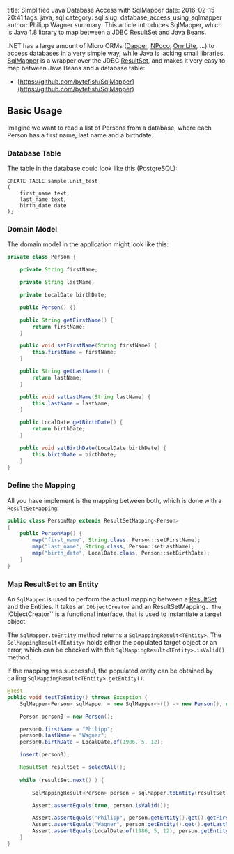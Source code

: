 ﻿title: Simplified Java Database Access with SqlMapper
date: 2016-02-15 20:41
tags: java, sql
category: sql
slug: database_access_using_sqlmapper
author: Philipp Wagner
summary: This article introduces SqlMapper, which is Java 1.8 library to map between a JDBC ResultSet and Java Beans.

[MIT License]: https://opensource.org/licenses/MIT
[SqlMapper]: https://github.com/bytefish/SqlMapper
[ResultSet]: https://docs.oracle.com/javase/8/docs/api/java/sql/ResultSet.html
[NPoco]: https://github.com/schotime/NPoco/
[Dapper]: https://github.com/StackExchange/dapper-dot-net
[OrmLite]: https://github.com/ServiceStack/ServiceStack.OrmLite

.NET has a large amount of Micro ORMs ([Dapper], [NPoco], [OrmLite], ...) to access databases in a very 
simple way, while Java is lacking small libraries. [SqlMapper] is a wrapper over the JDBC [ResultSet], 
and makes it very easy to map between Java Beans and a database table:

* [https://github.com/bytefish/SqlMapper](https://github.com/bytefish/SqlMapper)

## Basic Usage ##

Imagine we want to read a list of Persons from a database, where each Person has a first name, last name and a 
birthdate.

### Database Table ###

The table in the database could look like this (PostgreSQL):

```
CREATE TABLE sample.unit_test
(
    first_name text,
    last_name text,
    birth_date date
);
```

### Domain Model ###

The domain model in the application might look like this:

```java
private class Person {

    private String firstName;

    private String lastName;

    private LocalDate birthDate;

    public Person() {}

    public String getFirstName() {
        return firstName;
    }

    public void setFirstName(String firstName) {
        this.firstName = firstName;
    }

    public String getLastName() {
        return lastName;
    }

    public void setLastName(String lastName) {
        this.lastName = lastName;
    }

    public LocalDate getBirthDate() {
        return birthDate;
    }

    public void setBirthDate(LocalDate birthDate) {
        this.birthDate = birthDate;
    }
}
```

### Define the Mapping ###

All you have implement is the mapping between both, which is done with a ``ResultSetMapping``:

```java
public class PersonMap extends ResultSetMapping<Person>
{
    public PersonMap() {
        map("first_name", String.class, Person::setFirstName);
        map("last_name", String.class, Person::setLastName);
        map("birth_date", LocalDate.class, Person::setBirthDate);
    }
}
```

### Map ResultSet to an Entity ###

An ``SqlMapper`` is used to perform the actual mapping between a [ResultSet] and the Entities. It takes 
an ``IObjectCreator`` and an ResultSetMapping``. The ``IObjectCreator`` is a functional interface, that is 
used to instantiate a target object.

The ``SqlMapper.toEntity`` method returns a ``SqlMappingResult<TEntity>``. The ``SqlMappingResult<TEntity>`` 
holds either the populated target object or an error, which can be checked with the ``SqlMappingResult<TEntity>.isValid()`` 
method.

If the mapping was successful, the populated entity can be obtained by calling ``SqlMappingResult<TEntity>.getEntity()``.

```java
@Test
public void testToEntity() throws Exception {
    SqlMapper<Person> sqlMapper = new SqlMapper<>(() -> new Person(), new PersonMap());

    Person person0 = new Person();

    person0.firstName = "Philipp";
    person0.lastName = "Wagner";
    person0.birthDate = LocalDate.of(1986, 5, 12);

    insert(person0);

    ResultSet resultSet = selectAll();
    
    while (resultSet.next() ) {

        SqlMappingResult<Person> person = sqlMapper.toEntity(resultSet);

        Assert.assertEquals(true, person.isValid());

        Assert.assertEquals("Philipp", person.getEntity().get().getFirstName());
        Assert.assertEquals("Wagner", person.getEntity().get().getLastName());
        Assert.assertEquals(LocalDate.of(1986, 5, 12), person.getEntity().get().getBirthDate());
    }
}
```